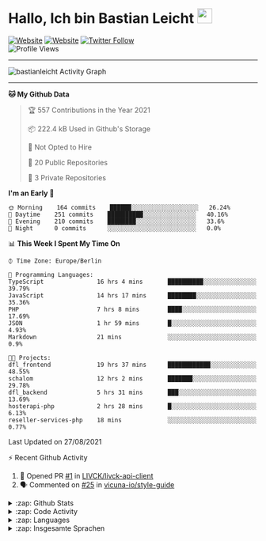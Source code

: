 <h1>Hallo, Ich bin Bastian Leicht <img src="https://raw.githubusercontent.com/bastianleicht/bastianleicht/master/assets/wave.gif" width="30px" alt=""></h1>

[![Website](https://img.shields.io/website?label=bastianleicht.de&style=for-the-badge&url=https%3A%2F%2Fbastianleicht.de)](https://bastianleicht.de)
[![Website](https://img.shields.io/website?label=bastianleicht.com&style=for-the-badge&url=https%3A%2F%2Fbastianleicht.com)](https://bastianleicht.com)
[![Twitter Follow](https://img.shields.io/twitter/follow/bastianleicht?color=1DA1F2&logo=twitter&style=for-the-badge)](https://twitter.com/intent/follow?original_referer=https%3A%2F%2Fgithub.com%2Fbastianleicht&screen_name=bastianleicht)
<br>
![Profile Views](https://komarev.com/ghpvc/?username=2Fbastianleicht&style=flat-square)

---
<img alt="bastianleicht Activity Graph" src="https://activity-graph.herokuapp.com/graph?username=bastianleicht&bg_color=0D1117&color=5BCDEC&line=5BCDEC&point=FFFFFF&hide_border=true"/>

---
<!--START_SECTION:waka-->
**🐱 My Github Data** 

> 🏆 557 Contributions in the Year 2021
 > 
> 📦 222.4 kB Used in Github's Storage 
 > 
> 🚫 Not Opted to Hire
 > 
> 📜 20 Public Repositories 
 > 
> 🔑 3 Private Repositories  
 > 
**I'm an Early 🐤** 

```text
🌞 Morning    164 commits    ██████░░░░░░░░░░░░░░░░░░░   26.24% 
🌆 Daytime    251 commits    ██████████░░░░░░░░░░░░░░░   40.16% 
🌃 Evening    210 commits    ████████░░░░░░░░░░░░░░░░░   33.6% 
🌙 Night      0 commits      ░░░░░░░░░░░░░░░░░░░░░░░░░   0.0%

```


📊 **This Week I Spent My Time On** 

```text
⌚︎ Time Zone: Europe/Berlin

💬 Programming Languages: 
TypeScript               16 hrs 4 mins       ██████████░░░░░░░░░░░░░░░   39.79% 
JavaScript               14 hrs 17 mins      ████████░░░░░░░░░░░░░░░░░   35.36% 
PHP                      7 hrs 8 mins        ████░░░░░░░░░░░░░░░░░░░░░   17.69% 
JSON                     1 hr 59 mins        █░░░░░░░░░░░░░░░░░░░░░░░░   4.93% 
Markdown                 21 mins             ░░░░░░░░░░░░░░░░░░░░░░░░░   0.9%

🐱‍💻 Projects: 
dfl_frontend             19 hrs 37 mins      ████████████░░░░░░░░░░░░░   48.55% 
schalom                  12 hrs 2 mins       ███████░░░░░░░░░░░░░░░░░░   29.78% 
dfl_backend              5 hrs 31 mins       ███░░░░░░░░░░░░░░░░░░░░░░   13.69% 
hosterapi-php            2 hrs 28 mins       █░░░░░░░░░░░░░░░░░░░░░░░░   6.13% 
reseller-services-php    18 mins             ░░░░░░░░░░░░░░░░░░░░░░░░░   0.77%

```


 Last Updated on 27/08/2021
<!--END_SECTION:waka-->
:zap: Recent Github Activity    
<!--START_SECTION:activity-->
1. 💪 Opened PR [#1](https://github.com/LIVCK/livck-api-client/pull/1) in [LIVCK/livck-api-client](https://github.com/LIVCK/livck-api-client)
2. 🗣 Commented on [#25](https://github.com/vicuna-io/style-guide/issues/25) in [vicuna-io/style-guide](https://github.com/vicuna-io/style-guide)
<!--END_SECTION:activity-->

<details>
    <summary>:zap: Github Stats</summary>
    <pre>
        <img alt="GitHub Stats" src="https://github-readme-stats.routerabfrage.vercel.app/api?username=bastianleicht&show_icons=true&theme=dark" />
    </pre>
</details>

<details>
    <summary>:zap: Code Activity</summary>
    <pre>
        <img alt="Code activity" src="https://wakatime.com/share/@90818ae0-9ba0-4e2a-8ed8-98c30e947c50/a1ac7e83-bba7-4109-8f37-037c37bb63eb.svg" height="400" />    
    </pre>
</details>

<details>
    <summary>:zap: Languages</summary>
    <pre>
        <img alt="Languages used (7 days)" src="https://wakatime.com/share/@90818ae0-9ba0-4e2a-8ed8-98c30e947c50/b0eba8ff-2de8-4b40-929e-8c7a97a106f9.svg" height="400" />
    </pre>
</details>

<details>
    <summary>:zap: Insgesamte Sprachen</summary>
    <pre>
        <img alt="All time used Languages" src="https://wakatime.com/share/@90818ae0-9ba0-4e2a-8ed8-98c30e947c50/d328c553-68a8-4426-974c-be045b324309.svg" height="400" />
    </pre>
</details>

[Website]: https://bastianleicht.de/
